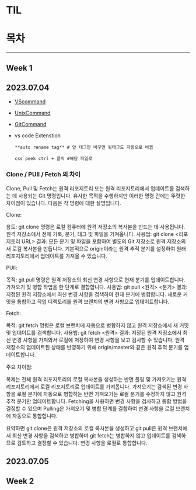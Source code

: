 # TIL

# 목차

---

## Week 1

## 2023.07.04

- [VScommand](https://github.com/goldtmi/TIL/blob/main/command/Command.md)
- [UnixCommand](https://github.com/goldtmi/TIL/blob/main/command/UnixCommand.md)
- [GitCommand](https://github.com/goldtmi/TIL/blob/main/command/Git%20Command.md)

- vs code Extenstion

      **auto rename tag** # 앞 태그만 바꾸면 뒷태그도 자동으로 바뀜

      css peek ctrl + 클릭 #해당 파일로

### Clone / PUll / Fetch 의 차이

Clone, Pull 및 Fetch는 원격 리포지토리 또는 원격 리포지토리에서 업데이트를 검색하는 데 사용되는 Git 명령입니다. 유사한 목적을 수행하지만 이러한 명령 간에는 뚜렷한 차이점이 있습니다. 다음은 각 명령에 대한 설명입니다.

Clone:

용도: git clone 명령은 로컬 컴퓨터에 원격 저장소의 복사본을 만드는 데 사용됩니다. 원격 저장소에서 전체 기록, 분기, 태그 및 파일을 가져옵니다.
사용법: git clone <리포지토리 URL>
결과: 모든 분기 및 파일을 포함하여 별도의 Git 저장소로 원격 저장소의 새 로컬 복사본을 만듭니다. 기본적으로 origin이라는 원격 추적 분기를 설정하여 원래 리포지토리에서 업데이트를 가져올 수 있습니다.

PUll:

목적: git pull 명령은 원격 저장소의 최신 변경 사항으로 현재 분기를 업데이트합니다. 가져오기 및 병합 작업을 한 단계로 결합합니다.
사용법: git pull <원격> <분기>
결과: 지정된 원격 저장소에서 최신 변경 사항을 검색하여 현재 분기에 병합합니다. 새로운 커밋을 통합하고 작업 디렉토리를 원격 브랜치의 변경 사항으로 업데이트합니다.

Fetch:

목적: git fetch 명령은 로컬 브랜치에 자동으로 병합하지 않고 원격 저장소에서 새 커밋 및 업데이트를 검색합니다.
사용법: git fetch <원격>
결과: 지정된 원격 저장소에서 최신 변경 사항을 가져와서 로컬에 저장하여 변경 사항을 보고 검사할 수 있습니다. 원격 저장소의 업데이트된 상태를 반영하기 위해 origin/master와 같은 원격 추적 분기를 업데이트합니다.

주요 차이점:

복제는 전체 원격 리포지토리의 로컬 복사본을 생성하는 반면 풀링 및 가져오기는 원격 리포지토리에서 로컬 리포지토리로 업데이트를 가져옵니다.
가져오기는 검색된 변경 사항을 로컬 분기에 자동으로 병합하는 반면 가져오기는 로컬 분기를 수정하지 않고 원격 추적 분기만 업데이트합니다.
Fetching을 사용하면 변경 사항을 검사하고 통합 방법을 결정할 수 있으며 Pulling은 가져오기 및 병합 단계를 결합하여 변경 사항을 로컬 브랜치에 자동으로 통합합니다.

요약하면 git clone은 원격 저장소의 로컬 복사본을 생성하고 git pull은 원격 브랜치에서 최신 변경 사항을 검색하고 병합하며 git fetch는 병합하지 않고 업데이트를 검색하므로 검토하고 결정할 수 있습니다. 변경 사항을 로컬로 통합합니다.

## 2023.07.05

## Week 2
